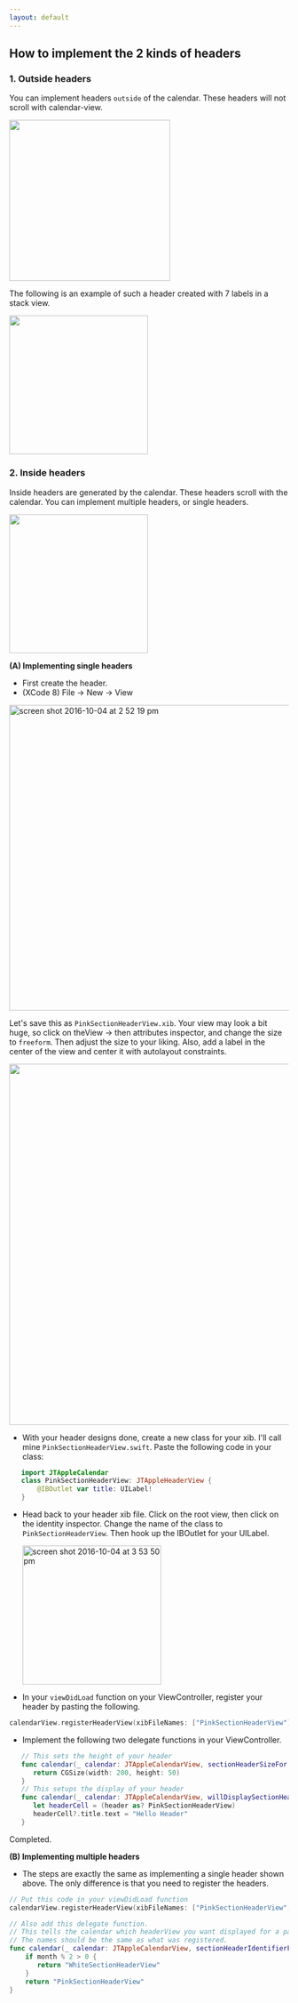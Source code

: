 ```yaml
---
layout: default
---
```


## How to implement the 2 kinds of headers

### 1. Outside headers

You can implement headers `outside` of the calendar. These headers will not scroll with calendar-view.

<img width="290" src="https://cloud.githubusercontent.com/assets/2439146/19091493/bb69bf4e-8a37-11e6-9af7-4790c3c45451.png">

The following is an example of such a header created with 7 labels in a stack view.


<img src="https://cloud.githubusercontent.com/assets/2439146/19091368/324df7b6-8a37-11e6-8946-52ba7b1276b0.gif" height="250" width="250">

### 2. Inside headers

Inside headers are generated by the calendar. These headers scroll with the calendar. You can implement multiple headers, or single headers.

<img src="https://cloud.githubusercontent.com/assets/2439146/19060490/904238a4-899d-11e6-8c11-36a9fa0991cd.gif" height="250" width="250">

**(A) Implementing single headers**

 * First create the header.
 * (XCode 8) File -> New -> View

 <img width="550" alt="screen shot 2016-10-04 at 2 52 19 pm" src="https://cloud.githubusercontent.com/assets/2439146/19093972/6f6eeda2-8a42-11e6-8f78-7f8f45dbfe7b.png">
 
 Let's save this as `PinkSectionHeaderView.xib`. Your view may look a bit huge, so click on theView -> then attributes inspector, and change the size to `freeform`. Then adjust the size to your liking.  Also, add a label in the center of the view and center it with autolayout constraints.
 
 <img width="650" src="https://cloud.githubusercontent.com/assets/2439146/19095797/ebff1324-8a4c-11e6-8f8a-252b08abcf3b.png">


* With your header designs done, create a new class for your xib. I'll call mine `PinkSectionHeaderView.swift`. Paste the following code in your class:

```swift
   import JTAppleCalendar
   class PinkSectionHeaderView: JTAppleHeaderView {
       @IBOutlet var title: UILabel!
   }
```

* Head back to your header xib file. Click on the root view, then click on the identity inspector. Change the name of the class to `PinkSectionHeaderView`. Then hook up the IBOutlet for your UILabel.

   <img width="250" alt="screen shot 2016-10-04 at 3 53 50 pm" src="https://cloud.githubusercontent.com/assets/2439146/19095599/7c95f102-8a4b-11e6-9410-2c78d7187214.png">

* In your `viewDidLoad` function on your ViewController, register your header by pasting the following.

```swift
calendarView.registerHeaderView(xibFileNames: ["PinkSectionHeaderView"]).
```

* Implement the following two delegate functions in your ViewController.

```swift
   // This sets the height of your header
   func calendar(_ calendar: JTAppleCalendarView, sectionHeaderSizeFor range: (start: Date, end: Date), belongingTo month: Int) -> CGSize {
      return CGSize(width: 200, height: 50)
   }
   // This setups the display of your header
   func calendar(_ calendar: JTAppleCalendarView, willDisplaySectionHeader header: JTAppleHeaderView, range: (start: Date, end: Date), identifier: String) {
      let headerCell = (header as? PinkSectionHeaderView)
      headerCell?.title.text = "Hello Header"
   }
``` 
   Completed.

**(B) Implementing multiple headers**

* The steps are exactly the same as implementing a single header shown above. The only difference is that you need to register the headers.

```swift
// Put this code in your viewDidLoad function
calendarView.registerHeaderView(xibFileNames: ["PinkSectionHeaderView", "WhiteSectionHeaderView"])

// Also add this delegate function.
// This tells the calendar which headerView you want displayed for a particular date.  
// The names should be the same as what was registered.
func calendar(_ calendar: JTAppleCalendarView, sectionHeaderIdentifierFor range: (start: Date, end: Date), belongingTo month: Int) -> String {
    if month % 2 > 0 {
       return "WhiteSectionHeaderView"
    }
    return "PinkSectionHeaderView"
}
```
